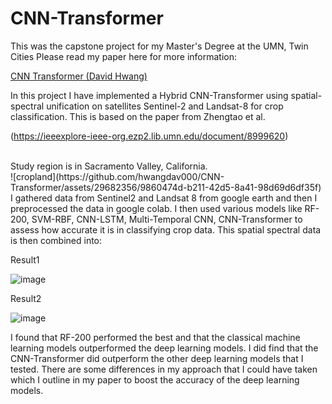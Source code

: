 # CNN-Transformer
This was the capstone project for my Master's Degree at the UMN, Twin Cities
Please read my paper here for more information:


[CNN Transformer (David Hwang)](DH_CNN_Transformer_Hybrid.pdf)


In this project I have implemented a Hybrid CNN-Transformer using spatial-spectral unification on 
satellites Sentinel-2 and Landsat-8 for crop classification. This is based on the paper from Zhengtao et al. 

(https://ieeexplore-ieee-org.ezp2.lib.umn.edu/document/8999620)


<br>
Study region is in Sacramento Valley, California.
<br>
![cropland](https://github.com/hwangdav000/CNN-Transformer/assets/29682356/9860474d-b211-42d5-8a41-98d69d6df35f)
<br>
I gathered data from Sentinel2 and Landsat 8 from google earth and then I preprocessed 
the data in google colab. I then used various models like RF-200, SVM-RBF, CNN-LSTM, Multi-Temporal CNN, CNN-Transformer
to assess how accurate it is in classifying crop data.
This spatial spectral data is then combined into: 
<br>

Result1 

![image](https://github.com/hwangdav000/CNN-Transformer/assets/29682356/dd178111-236b-46af-bf2f-4b61fe20a879)

Result2

![image](https://github.com/hwangdav000/CNN-Transformer/assets/29682356/90e48b39-7c74-43df-85cc-838c3ff2038e)

I found that RF-200 performed the best and that the classical machine learning models outperformed
the deep learning models. I did find that the CNN-Transformer did outperform the other deep learning 
models that I tested. There are some differences in my approach that I could have taken which
I outline in my paper to boost the accuracy of the deep learning models. 



